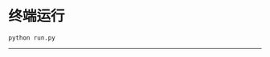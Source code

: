 # 终端运行

```shell
python run.py
```
*******************************************************************************************************************************************************************************************************************************************************************************************************************************************************************************************************************************************************************************************************************************************************************************************************************************************************************************************************************************************************************************************************************************************************************************************************************************************************************************************************************************************************************************************************